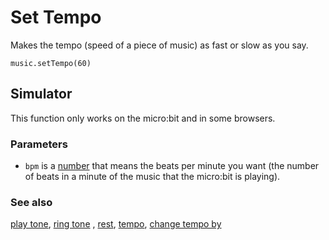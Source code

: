 # Set Tempo 

Makes the tempo (speed of a piece of music) as fast or slow as you say.

```sig
music.setTempo(60)
```
## Simulator

This function only works on the micro:bit and in some browsers.

### Parameters

* ``bpm`` is a [number](/reference/types/number) that means the beats per minute you want (the number of beats in a minute of the music that the micro:bit is playing).

### See also

[play tone](/reference/music/play-tone), [ring tone](/reference/music/ring-tone) , [rest](/reference/music/rest), [tempo](/reference/music/tempo), [change tempo by](/reference/music/change-tempo-by)

